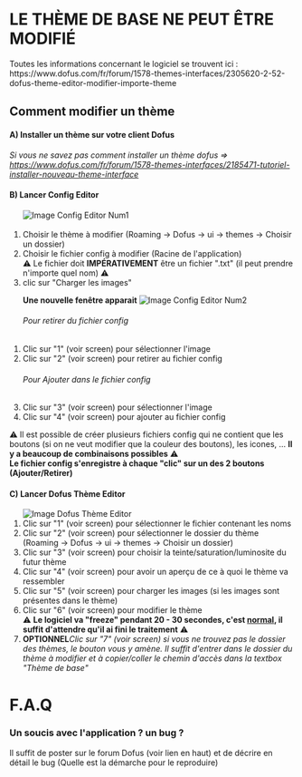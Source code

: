 <h1>LE THÈME DE BASE NE PEUT ÊTRE MODIFIÉ</h1>
Toutes les informations concernant le logiciel se trouvent ici : https://www.dofus.com/fr/forum/1578-themes-interfaces/2305620-2-52-dofus-theme-editor-modifier-importe-theme

<h2>Comment modifier un thème</h2>

<h4>A) Installer un thème sur votre client Dofus</h4>

<i>Si vous ne savez pas comment installer un thème dofus => https://www.dofus.com/fr/forum/1578-themes-interfaces/2185471-tutoriel-installer-nouveau-theme-interface</i>

<h4>B) Lancer Config Editor</h4>

<ol type="1">
   <img src="https://zupimages.net/up/19/35/jl7z.jpg" alt="Image Config Editor Num1"/><br/><br/>
   <li>Choisir le thème à modifier (Roaming -> Dofus -> ui -> themes -> Choisir un dossier)</li>
   <li>Choisir le fichier config à modifier (Racine de l'application)</li>
   &#x26A0; Le fichier doit <b>IMPÉRATIVEMENT</b> être un fichier ".txt" (il peut prendre n'importe quel nom) &#x26A0;
   <li>clic sur "Charger les images"</li>
</ol>

<ol type="1">
   <b>Une nouvelle fenêtre apparait</b>
   <img src="https://zupimages.net/up/19/35/s4ev.jpg" alt="Image Config Editor Num2"/>
   <h6>Pour retirer du fichier config</h6>
   <li>Clic sur "1" (voir screen) pour sélectionner l'image</li>
   <li>Clic sur "2" (voir screen) pour retirer au fichier config</li>
   <h6>Pour Ajouter dans le fichier config</h6>
   <li>Clic sur "3" (voir screen) pour sélectionner l'image</li>
   <li>Clic sur "4" (voir screen) pour ajouter au fichier config</li>
</ol>
&#x26A0; Il est possible de créer plusieurs fichiers config qui ne contient que les boutons (si on ne veut modifier que la couleur des boutons), les icones, ... <b>Il y a beaucoup de combinaisons possibles</b> &#x26A0;<br/>
<b>Le fichier config s'enregistre à chaque "clic" sur un des 2 boutons (Ajouter/Retirer)</b>

<h4>C) Lancer Dofus Thème Editor</h4>
<ol type="1">
   <img src="https://zupimages.net/up/19/35/nzlm.jpg" alt="Image Dofus Thème Editor"/>
  
   <li>Clic sur "1" (voir screen) pour sélectionner le fichier contenant les noms</li>
   <li>Clic sur "2" (voir screen) pour sélectionner le dossier du thème (Roaming -> Dofus -> ui -> themes -> Choisir un dossier)</li>
   <li>Clic sur "3" (voir screen) pour choisir la teinte/saturation/luminosite du futur thème</li>
   <li>Clic sur "4" (voir screen) pour avoir un aperçu de ce à quoi le thème va ressembler</li>
   <li>Clic sur "5" (voir screen) pour charger les images (si les images sont présentes dans le thème)</li>
   <li>Clic sur "6" (voir screen) pour modifier le thème</li>
   &#x26A0; <b>Le logiciel va "freeze" pendant 20 - 30 secondes, c'est <u>normal</u>, il suffit d'attendre qu'il ai fini le traitement</b> &#x26A0;<br/>
   <li><b>OPTIONNEL</b><i>Clic sur "7" (voir screen) si vous ne trouvez pas le dossier des thèmes, le bouton vous y amène. Il suffit d'entrer dans le dossier du thème à modifier et à copier/coller le chemin d'accès dans la textbox "Thème de base"</i></b></li>
</ol>

<h1>F.A.Q</h1>
<h3>Un soucis avec l'application ? un bug ?</h3>
Il suffit de poster sur le forum Dofus (voir lien en haut) et de décrire en détail le bug (Quelle est la démarche pour le reproduire)

 
